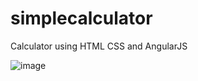 # simplecalculator
Calculator using HTML CSS and AngularJS

![image](https://user-images.githubusercontent.com/93339541/227263875-777d18d1-dc96-4483-bd89-e9407d1fd873.png)

